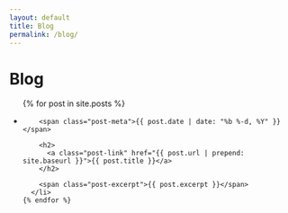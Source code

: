 ```yaml
---
layout: default
title: Blog
permalink: /blog/
---
```


<div class="home">

  <h1 class="page-heading">Blog</h1>

  <ul class="post-list">
    {% for post in site.posts %}
      <li>

        <span class="post-meta">{{ post.date | date: "%b %-d, %Y" }}</span>

        <h2>
          <a class="post-link" href="{{ post.url | prepend: site.baseurl }}">{{ post.title }}</a>
        </h2>

        <span class="post-excerpt">{{ post.excerpt }}</span>
      </li>
    {% endfor %}
  </ul>

<!--   <p class="rss-subscribe">subscribe <a href="{{ "/feed.xml" | prepend: site.baseurl }}">via RSS</a></p> -->

</div>
